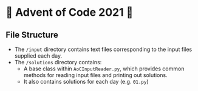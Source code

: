 # :christmas_tree: Advent of Code 2021 :christmas_tree:

## File Structure
- The `/input` directory contains text files corresponding to the input files supplied each day.
- The `/solutions` directory contains:
  - A base class within `AoCInputReader.py`, which provides common methods for reading input files and printing out solutions.
  - It also contains solutions for each day (e.g. `01.py`)
